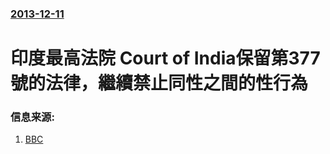 ### [2013-12-11](/news/2013/12/11/index.md)

##### 
#  印度最高法院 Court of India保留第377號的法律，繼續禁止同性之間的性行為 




### 信息来源:

1. [BBC](http://www.bbc.co.uk/news/world-asia-india-25329065)
